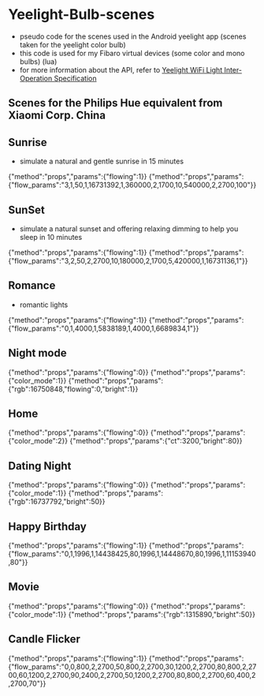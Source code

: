 # Yeelight-Bulb-scenes

- pseudo code for the scenes used in the Android yeelight app (scenes taken for the yeelight color bulb) 
- this code is used for my Fibaro virtual devices (some color and mono bulbs)  (lua)
- for more information about the API, refer to [Yeelight WiFi Light Inter-Operation Specification](https://www.yeelight.com/en_US/developer)


Scenes for the Philips Hue equivalent from Xiaomi Corp. China
-

Sunrise
-
- simulate a natural and gentle sunrise in 15 minutes

{"method":"props","params":{"flowing":1}}
{"method":"props","params":{"flow_params":"3,1,50,1,16731392,1,360000,2,1700,10,540000,2,2700,100"}}

SunSet
-
- simulate a natural sunset and offering relaxing dimming to help you sleep in 10 minutes

{"method":"props","params":{"flowing":1}}
{"method":"props","params":{"flow_params":"3,2,50,2,2700,10,180000,2,1700,5,420000,1,16731136,1"}}

Romance
-
- romantic lights

{"method":"props","params":{"flowing":1}}
{"method":"props","params":{"flow_params":"0,1,4000,1,5838189,1,4000,1,6689834,1"}}

Night mode
-
{"method":"props","params":{"flowing":0}}
{"method":"props","params":{"color_mode":1}}
{"method":"props","params":{"rgb":16750848,"flowing":0,"bright":1}}

Home
-
{"method":"props","params":{"flowing":0}}
{"method":"props","params":{"color_mode":2}}
{"method":"props","params":{"ct":3200,"bright":80}}

Dating Night
--
{"method":"props","params":{"flowing":0}}
{"method":"props","params":{"color_mode":1}}
{"method":"props","params":{"rgb":16737792,"bright":50}}

Happy Birthday
-
{"method":"props","params":{"flowing":1}}
{"method":"props","params":{"flow_params":"0,1,1996,1,14438425,80,1996,1,14448670,80,1996,1,11153940,80"}}

Movie
-
{"method":"props","params":{"flowing":0}}
{"method":"props","params":{"color_mode":1}}
{"method":"props","params":{"rgb":1315890,"bright":50}}

Candle Flicker
-
{"method":"props","params":{"flowing":1}}
{"method":"props","params":{"flow_params":"0,0,800,2,2700,50,800,2,2700,30,1200,2,2700,80,800,2,2700,60,1200,2,2700,90,2400,2,2700,50,1200,2,2700,80,800,2,2700,60,400,2,2700,70"}}
